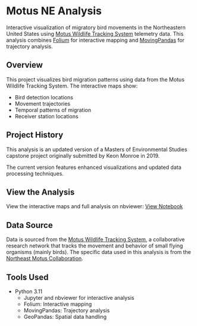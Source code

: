 # Motus NE Analysis

Interactive visualization of migratory bird movements in the Northeastern United States using 
[Motus Wildlife Tracking System](https://motus.org/) telemetry data. This analysis combines 
[Folium](https://python-visualization.github.io/folium/) for interactive mapping and 
[MovingPandas](https://movingpandas.org/) for trajectory analysis.

## Overview

This project visualizes bird migration patterns using data from the Motus Wildlife Tracking System. The interactive maps show:
- Bird detection locations
- Movement trajectories
- Temporal patterns of migration
- Receiver station locations

## Project History

This analysis is an updated version of a Masters of Environmental Studies capstone project originally submitted by Keon Monroe in  2019. 

The current version features enhanced visualizations and updated data processing techniques.

## View the Analysis

View the interactive maps and full analysis on nbviewer:
[View Notebook](https://nbviewer.org/github/[your-username]/motus-ne-analysis/blob/main/notebooks/motus-wrangling-analysis-2024.ipynb)

## Data Source

Data is sourced from the [Motus Wildlife Tracking System](https://motus.org/), 
a collaborative research network that tracks the movement and behavior of small flying organisms (mainly birds).
The specific data used in this analysis is from the [Northeast Motus Collaboration](https://www.northeastmotus.com/).

## Tools Used
- Python 3.11 
    - Jupyter and nbviewer for interactive analysis
    - Folium: Interactive mapping
    - MovingPandas: Trajectory analysis
    - GeoPandas: Spatial data handling
